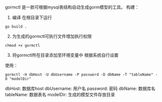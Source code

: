 gormctl 是一款可根据mysql表结构自动生成gorm模型的工具。
构建：
1. 编译
在根目录下运行
```
go build .
```
2. 为生成的gormctl可执行文件增加执行权限
```
chmod +x gormctl
```
3. 将gormctl所在目录添加至环境变量中
根据系统自行设置

使用：
```
gormctl -H dbHost -U dbUsername -P password -D dbName -T "tableName" -O "modelDir"
```
dbHost: 数据库host
dbUsername: 用户名
password: 密码
dbName: 数据库名
tableName: 数据表名
modelDir: 生成的模型文件存放目录